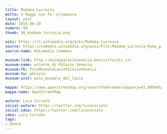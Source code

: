 ```yaml
---
title: Madama Lucrezia
motto: 5 Raggi nun fa' primavera
layout: post
date: 2016-06-20
numero: 90
thumb: 90_madama_lucrezia.png

wiki: https://it.wikipedia.org/wiki/Madama_Lucrezia
source: https://commons.wikimedia.org/wiki/File:Madama_Lucrezia_Roma_piazza_San_Marco.JPG
source-name: Wikimedia Commons

museum-link: http://museopalazzovenezia.beniculturali.it/
museum-name: esterno di Palazzo Venezia
museum-fb: PoloMusealeLazioPalazzoVenezia
museum-tw: pmlazio
museum-inst: polo_museale_del_lazio

mappa: https://www.openstreetmap.org/search?whereami=1&query=41.89564%2C12.48132#map=19/41.89564/12.48132
mappa-name: OpenStreetMap

autore: Luca Corsato
social-autore: https://twitter.com/lucacorsato
social-idea: https://twitter.com/lucacorsato
idea: Luca Corsato
tags:
- donna
---
```

